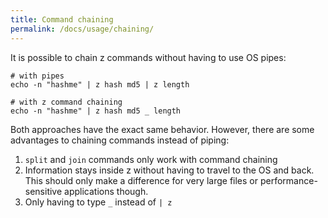 ```yaml
---
title: Command chaining
permalink: /docs/usage/chaining/
---
```


It is possible to chain z commands without having to use OS pipes:
```
# with pipes
echo -n "hashme" | z hash md5 | z length

# with z command chaining
echo -n "hashme" | z hash md5 _ length
```

Both approaches have the exact same behavior. However, there are some advantages to chaining commands instead of piping:
1. `split` and `join` commands only work with command chaining
2. Information stays inside z without having to travel to the OS and back. This should only make a difference for very large files or performance-sensitive applications though.
3. Only having to type `_` instead of `| z`
